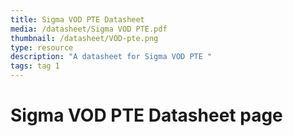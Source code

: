 ```yaml
---
title: Sigma VOD PTE Datasheet
media: /datasheet/Sigma VOD PTE.pdf
thumbnail: /datasheet/VOD-pte.png
type: resource
description: "A datasheet for Sigma VOD PTE "
tags: tag 1
---
```


# Sigma VOD PTE Datasheet page
